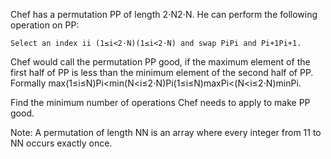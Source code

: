 Chef has a permutation PP of length 2⋅N2⋅N. He can perform the following operation on PP:

    Select an index ii (1≤i<2⋅N)(1≤i<2⋅N) and swap PiPi​ and Pi+1Pi+1​.

Chef would call the permutation PP good, if the maximum element of the first half of PP is less than the minimum element of the second half of PP.
Formally max⁡(1≤i≤N)Pi<min⁡(N<i≤2⋅N)Pi(1≤i≤N)max​Pi​<(N<i≤2⋅N)min​Pi​.

Find the minimum number of operations Chef needs to apply to make PP good.

Note: A permutation of length NN is an array where every integer from 11 to NN occurs exactly once.